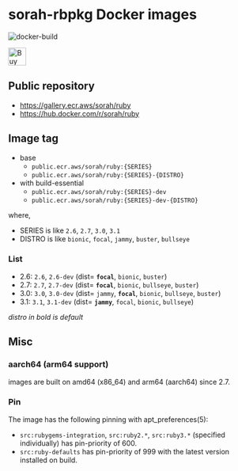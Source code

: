 # sorah-rbpkg Docker images

![docker-build](https://github.com/sorah-rbpkg/dockerfiles/workflows/docker-build/badge.svg)

<a href='https://ko-fi.com/J3J8CKMUU' target='_blank'><img height='36' style='border:0px;height:36px;' src='https://cdn.ko-fi.com/cdn/kofi3.png?v=3' border='0' alt='Buy Me a Coffee at ko-fi.com' /></a>

## Public repository

- https://gallery.ecr.aws/sorah/ruby
- https://hub.docker.com/r/sorah/ruby

## Image tag

- base
  - `public.ecr.aws/sorah/ruby:{SERIES}`
  - `public.ecr.aws/sorah/ruby:{SERIES}-{DISTRO}`
- with build-essential
  - `public.ecr.aws/sorah/ruby:{SERIES}-dev`
  - `public.ecr.aws/sorah/ruby:{SERIES}-dev-{DISTRO}`

where,

- SERIES is like `2.6`, `2.7`, `3.0`, `3.1`
- DISTRO is like `bionic`, `focal`, `jammy`, `buster`, `bullseye`

### List

- 2.6: `2.6`, `2.6-dev` (dist= __`focal`__, `bionic`, `buster`)
- 2.7: `2.7`, `2.7-dev` (dist= __`focal`__, `bionic`, `bullseye`, `buster`)
- 3.0: `3.0`, `3.0-dev` (dist= `jammy`, __`focal`__, `bionic`, `bullseye`, `buster`)
- 3.1: `3.1`, `3.1-dev` (dist= __`jammy`__, `focal`, `bionic`, `bullseye`)

_distro in bold is default_

## Misc

### aarch64 (arm64 support)

images are built on amd64 (x86_64) and arm64 (aarch64) since 2.7.

### Pin

The image has the following pinning with apt_preferences(5):

- `src:rubygems-integration`, `src:ruby2.*`, `src:ruby3.*` (specified individually) has pin-priority of 600.
- `src:ruby-defaults` has pin-priority of 999 with the latest version installed on build.
